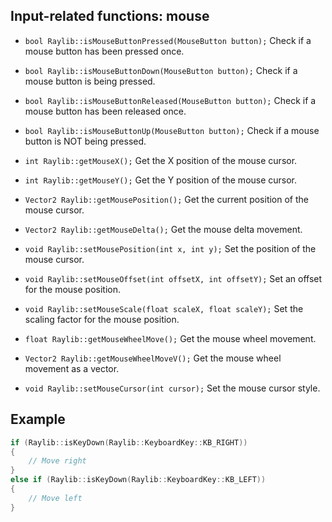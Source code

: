 ## Input-related functions: mouse

- `bool Raylib::isMouseButtonPressed(MouseButton button);`
  Check if a mouse button has been pressed once.

- `bool Raylib::isMouseButtonDown(MouseButton button);`
  Check if a mouse button is being pressed.

- `bool Raylib::isMouseButtonReleased(MouseButton button);`
  Check if a mouse button has been released once.

- `bool Raylib::isMouseButtonUp(MouseButton button);`
  Check if a mouse button is NOT being pressed.

- `int Raylib::getMouseX();`
  Get the X position of the mouse cursor.

- `int Raylib::getMouseY();`
  Get the Y position of the mouse cursor.

- `Vector2 Raylib::getMousePosition();`
  Get the current position of the mouse cursor.

- `Vector2 Raylib::getMouseDelta();`
  Get the mouse delta movement.

- `void Raylib::setMousePosition(int x, int y);`
  Set the position of the mouse cursor.

- `void Raylib::setMouseOffset(int offsetX, int offsetY);`
  Set an offset for the mouse position.

- `void Raylib::setMouseScale(float scaleX, float scaleY);`
  Set the scaling factor for the mouse position.

- `float Raylib::getMouseWheelMove();`
  Get the mouse wheel movement.

- `Vector2 Raylib::getMouseWheelMoveV();`
  Get the mouse wheel movement as a vector.

- `void Raylib::setMouseCursor(int cursor);`
  Set the mouse cursor style.

## Example

```cpp
if (Raylib::isKeyDown(Raylib::KeyboardKey::KB_RIGHT))
{
    // Move right
}
else if (Raylib::isKeyDown(Raylib::KeyboardKey::KB_LEFT))
{
    // Move left
}
```
